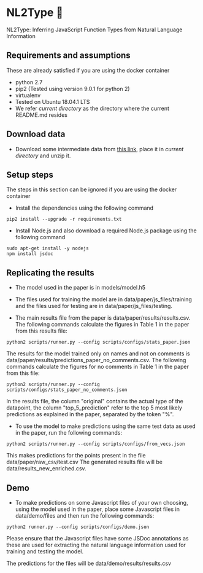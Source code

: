 # NL2Type 🔵
NL2Type: Inferring JavaScript Function Types from Natural Language Information

## Requirements and assumptions
These are already satisfied if you are using the docker container
- python 2.7
- pip2 (Tested using version 9.0.1 for python 2)
- virtualenv
- Tested on Ubuntu 18.04.1 LTS
- We refer _current directory_ as the directory where the current README.md
resides

## Download data

- Download some intermediate data from [this link](https://drive.google.com/file/d/1JUjvliIV76_LtqoZvcIVAOfZUBeGgVFk/view?usp=sharing), place it in _current directory_ and unzip it.

## Setup steps
The steps in this section can be ignored if you are using the docker container

- Install the dependencies using the following command
```shell
pip2 install --upgrade -r requirements.txt
```

- Install Node.js and also download a required Node.js package using the following command
```shell
sudo apt-get install -y nodejs
npm install jsdoc
```

## Replicating the results
- The model used in the paper is in models/model.h5

- The files used for training the model are in data/paper/js\_files/training and the files used for testing are in data/paper/js\_files/testing.

- The main results file from the paper is data/paper/results/results.csv. The following commands calculate the figures in Table 1 in the paper from this results file:
```shell
python2 scripts/runner.py --config scripts/configs/stats_paper.json
```
The results for the model trained only on names and not on comments is data/paper/results/predictions\_paper\_no\_comments.csv. The following commands calculate the figures for no comments in Table 1 in the paper from this file:

```shell
python2 scripts/runner.py --config scripts/configs/stats_paper_no_comments.json
```

In the results file, the column "original" contains the actual type of the datapoint, the column "top\_5\_prediction" refer to the top 5 most likely predictions as explained in the paper, separated by the token "%".

- To use the model to make predictions using the same test data as used in the paper, run the following commands:
```shell
python2 scripts/runner.py --config scripts/configs/from_vecs.json
```
This makes predictions for the points present in the file data/paper/raw\_csv/test.csv
The generated results file will be data/results\_new\_enriched.csv.

## Demo

- To make predictions on some Javascript files of your own choosing, using the model used in the paper, place some Javascript files in data/demo/files and then run the following commands:

```shell
python2 runner.py --config scripts/configs/demo.json
```

Please ensure that the Javascript files have some JSDoc annotations as these are used for extracting the natural language information used for training and testing the model.

The predictions for the files will be data/demo/results/results.csv
